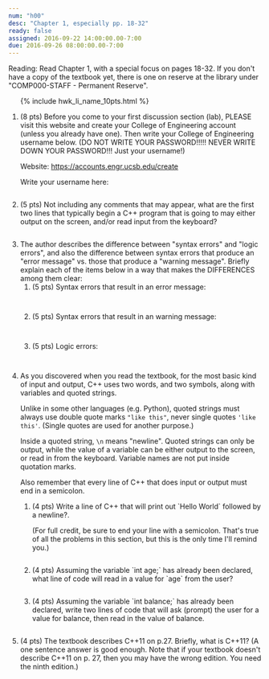 ```yaml
---
num: "h00"
desc: "Chapter 1, especially pp. 18-32"
ready: false
assigned: 2016-09-22 14:00:00.00-7:00
due: 2016-09-26 08:00:00.00-7:00
---
```


Reading: Read Chapter 1, with a special focus on pages 18-32.    If you don't have a copy of the textbook yet, there is one on reserve at the library under "COMP000-STAFF - Permanent Reserve".

<ol>

{% include hwk_li_name_10pts.html %}

<li style="margin-bottom:2em"> (8 pts) Before you come to your first discussion section (lab), PLEASE visit this website and create your College of Engineering account (unless you already have one).  Then write your College of Engineering username below. (DO NOT WRITE YOUR PASSWORD!!!!!  NEVER WRITE DOWN YOUR PASSWORD!!! Just your username!)

Website: <https://accounts.engr.ucsb.edu/create>

Write your username here:

</li>


<li  style="margin-bottom:2em"> (5 pts) Not including any comments that may appear, what are the first two lines that typically begin a C++ program that is going to may either output on the screen, and/or read input from the keyboard?


<li class="page-break-before">  The author describes the difference between "syntax errors" and "logic errors", and also the difference between syntax errors that produce an "error message" vs. those that produce a "warning message".    Briefly explain each of the items below in a way that makes the DIFFERENCES among them clear:

 <ol>
  <li style="margin-bottom:3em"> (5 pts) Syntax errors that result in an error message:
  </li>

  <li style="margin-bottom:3em"> (5 pts) Syntax errors that result in an warning message:
  </li>

  <li style="margin-bottom:3em"> (5 pts) Logic errors:
  </li>

 </ol>

</li>

<li>  As you discovered when you read the textbook, for the most basic kind of input and output, C++ uses two words, and two symbols, along with variables and quoted strings.    

Unlike in some other languages (e.g. Python), quoted strings must always use double quote marks `"like this"`, never single quotes `'like this'`.    (Single quotes are used for another purpose.)     

Inside a quoted string, `\n` means "newline".   Quoted strings can only be output, while the value of a variable can be either output to the screen, or read in from the keyboard.  Variable names are not put inside quotation marks.  

Also remember that every line of C++ that does input or output must end in a semicolon.

<ol>

 <li markdown="1" style="margin-bottom:2em;">  (4 pts) Write a line of C++ that will print out `Hello World` followed by a newline?.  

 (For full credit, be sure to end your line with a semicolon.   That's true of all the problems in this section, but this is the only time I'll remind you.)

 </li>

 <li markdown="1" style="margin-bottom:2em;"> (4 pts) Assuming the variable `int age;` has already been declared, what line of code will read in a value for `age` from the user?

 </li>

 <li markdown="1" style="margin-bottom:2em;">   (4 pts) Assuming the variable `int balance;` has already been declared, write two lines of code that will ask (prompt) the user for a value for balance, then read in the value of balance.

 </li>
</ol>
</li>

<li markdown="1" style="margin-bottom:5em;">  

(4 pts) The textbook describes C++11 on p.27.  Briefly, what is C++11? (A one sentence answer is good enough.  Note that if your textbook doesn't describe C++11 on p. 27, then you may have the wrong edition.  You need the ninth edition.)

</li>

</ol>


